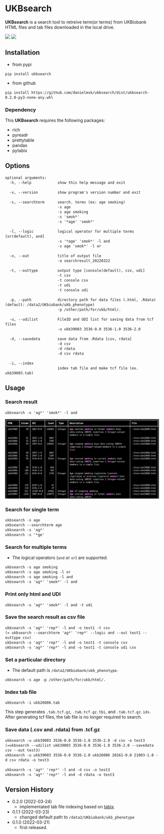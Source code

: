 # UKBsearch

**UKBsearch** is a search tool to retreive term(or terms) from UKBiobank HTML files and tab files downloaded in the local drive.

[<img src="https://img.shields.io/pypi/v/ukbsearch.svg">](https://pypi.org/project/ukbsearch/)
[<img src="https://img.shields.io/pypi/dm/ukbsearch.svg">](https://pypi.org/project/ukbsearch/)

## Installation

* from pypi
```
pip install ukbsearch
```

* from github
```
pip install https://github.com/danielmsk/ukbsearch/dist/ukbsearch-0.2.0-py3-none-any.whl
```

### Dependency
This **UKBsearch** requires the following packages:

* rich
* pyreadr
* prettytable
* pandas
* pytabix

## Options
```
optional arguments:
  -h, --help            show this help message and exit
  
  -v, --version         show program's version number and exit
  
  -s, --searchterm      search. terms (ex: age smoking)
                        -s age
                        -s age smoking
                        -s 'smok*'
                        -s '*age' 'smok*'
                        
  -l, --logic           logical operator for multiple terms [or(default), and]
                        -s '*age' 'smok*' -l and
                        -s age 'smok*' -l or
  
  -o, --out             title of output file
                        -o searchresult_20220322
  
  -t, --outtype         output type [console(default), csv, udi]
                        -t csv
                        -t console csv
                        -t udi
                        -t console udi
  
  -p, --path            directory path for data files (.html, .Rdata) (default: /data2/UKbiobank/ukb_phenotype)
                        -p /other/path/for/ukb/html/.
  
  -u, --udilist         FileID and UDI list for saving data from tcf files
                        -u ukb39003 3536-0.0 3536-1.0 3536-2.0
  
  -d, --savedata        save data from .Rdata [csv, rdata]
                        -d csv
                        -d rdata
                        -d csv rdata
                        
  -i, --index
                        index tab file and make tcf file (ex. ukb39003.tab)
```




## Usage

### Search result
```
ukbsearch -s 'ag*' 'smok*' -l and 
```
![](https://raw.githubusercontent.com/danielmsk/ukbsearch/main/docs/screenshot1.png?token=GHSAT0AAAAAABSGIZOM3KNUUTFMR4HLUQHMYRZRPCQ)


### Search for single term
```
ukbsearch -s age
ukbsearch --searchterm age
ukbsearch -s 'ag*'
ukbsearch -s '*ge' 
```

### Search for multiple terms
* The logical operators (`and` or `or`) are supported.

```
ukbsearch -s age smoking
ukbsearch -s age smoking -l or
ukbsearch -s age smoking -l and
ukbsearch -s 'ag*' 'smok*' -l and 
```

### Print only html and UDI 
```
ukbsearch -s 'ag*' 'smok*' -l and -t udi
```

### Save the search result as csv file
```
ukbsearch -s 'ag*' 'rep*' -l and -o test1 -t csv
(= ukbsearch --searchterm 'ag*' 'rep*' --logic and --out test1 --outtype csv)
ukbsearch -s 'ag*' 'rep*' -l and -o test1 -t console csv
ukbsearch -s 'ag*' 'rep*' -l and -o test1 -t console udi csv
```

### Set a particular directory
* The default path is `/data2/UKbiobank/ukb_phenotype`.

```
ukbsearch -s age -p /other/path/for/ukb/html/.
```

### Index tab file
```
ukbsearch -i ukb26086.tab
```
This step generates `.tab.tcf.gz`, `.tab.tcf.gz.tbi`, and `.tab.tcf.gz.idx`. After generating tcf files, the tab file is no longer required to search.


### Save data (.csv and .rdata) from .tcf.gz
```
ukbsearch -u ukb39003 3536-0.0 3536-1.0 3536-2.0 -d csv -o test3
(=ukbsearch --udilist ukb39003 3536-0.0 3536-1.0 3536-2.0 --savedata csv --out test3)
ukbsearch -u ukb39003 3536-0.0 3536-1.0 ukb26086 20161-0.0 21003-1.0 -d csv rdata -o test3

ukbsearch -s 'ag*' 'rep*' -l and -d csv -o test3
ukbsearch -s 'ag*' 'rep*' -l and -d rdata -o test3
```


## Version History
* 0.2.0 (2022-03-24)
	* implementated tab file indexing based on [tabix](http://www.htslib.org/doc/tabix.html).
* 0.1.1 (2022-03-23)
	* changed default path to `/data2/UKbiobank/ukb_phenotype`
* 0.1.0 (2022-03-21)
	* first released.
